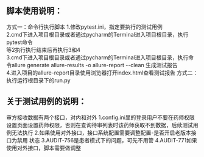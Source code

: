 ## 脚本使用说明：
方式一：命令行执行脚本
1.修改pytest.ini，指定要执行的测试用例<br />
2.cmd下进入项目根目录或者通过pycharm的Terminal进入项目根目录，执行pytest命令<br />
等2执行执行结束后再执行3和4<br />
3.cmd下进入项目根目录或者通过pycharm的Terminal进入项目根目录，执行命令allure generate allure-results -o allure-report --clean  生成测试报告<br />
4.进入项目的allure-report目录使用浏览器打开index.html查看测试报告
方式二：
执行运行根目录下的run.py




## 关于测试用例的说明：
审方接收数据有两个接口，对内和对外
1.config.ini里的登录用户不要在药师权限设置页面设置药师权限，否则在查询待审列表时该药师获取不到数据，后续测试用例无法执行
2.如果使用对外接口，接口系统配置需要调整配置-是否开启老版本接口为禁用 状态
3.AUDIT-756是患者模式下的问题，可先不用管
4.AUDIT-771如果使用对外接口，脚本需要做调整

